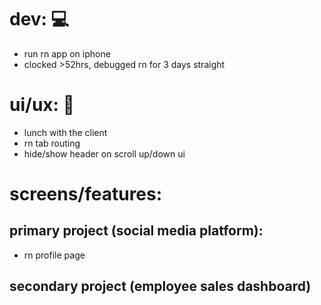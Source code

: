 # dev: 💻
- run rn app on iphone
- clocked >52hrs, debugged rn for 3 days straight

# ui/ux: 🎨
- lunch with the client
- rn tab routing
- hide/show header on scroll up/down ui

# screens/features: 

## primary project (social media platform): 
- rn profile page

## secondary project (employee sales dashboard)
